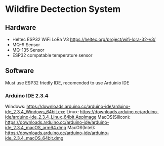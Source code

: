 # Wildfire Dectection System 

## Hardware
- Heltec ESP32 WiFi LoRa V3 https://heltec.org/project/wifi-lora-32-v3/
- MQ-9 Sensor
- MQ-135 Sensor
- ESP32 compatable temperature sensor 

## Software 
Must use ESP32 friedly IDE, recomended to use Arduinio IDE 
### Arduino IDE 2.3.4
Windows: https://downloads.arduino.cc/arduino-ide/arduino-ide_2.3.4_Windows_64bit.exe 
Linux: https://downloads.arduino.cc/arduino-ide/arduino-ide_2.3.4_Linux_64bit.AppImage
MacOS(Silicon): https://downloads.arduino.cc/arduino-ide/arduino-ide_2.3.4_macOS_arm64.dmg
MacOS(Intel): https://downloads.arduino.cc/arduino-ide/arduino-ide_2.3.4_macOS_64bit.dmg







